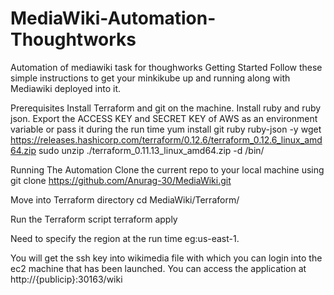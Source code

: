 # MediaWiki-Automation-Thoughtworks
Automation of mediawiki task for thoughworks
Getting Started
Follow these simple instructions to get your minkikube up and running along with Mediawiki deployed into it.

Prerequisites
Install Terraform and git on the machine.
Install ruby and ruby json.
Export the ACCESS KEY and SECRET KEY of AWS as an environment variable or pass it during the run time
yum install git ruby ruby-json -y
wget https://releases.hashicorp.com/terraform/0.12.6/terraform_0.12.6_linux_amd64.zip
sudo unzip ./terraform_0.11.13_linux_amd64.zip -d /bin/

Running The Automation
Clone the current repo to your local machine using
git clone https://github.com/Anurag-30/MediaWiki.git

Move into Terraform directory
cd MediaWiki/Terraform/

Run the Terraform script
terraform apply

Need to specify the region at the run time eg:us-east-1.

You will get the ssh key into wikimedia file with which you can login into the ec2 machine that has been launched. You can access the application at http://{publicip}:30163/wiki

